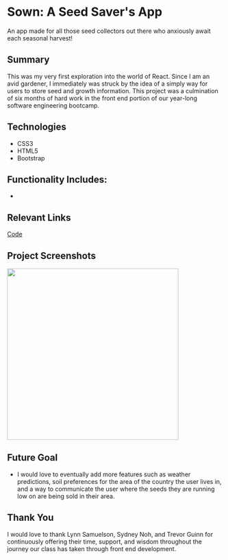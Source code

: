# Sown: A Seed Saver's App

An app made for all those seed collectors out there who anxiously await each seasonal harvest!

## Summary

This was my very first exploration into the world of React. Since I am an avid gardener, I immediately was struck by the idea of a simply way for users to store seed and growth information. This project was a culmination of six months of hard work in the front end portion of our year-long software engineering bootcamp.

## Technologies

- CSS3
- HTML5
- Bootstrap

## Functionality Includes:

-

## Relevant Links

<a href="https://github.com/allisonkosborne/portfolio">Code</a>

<!-- <a href="https://miro.com/app/board/uXjVOIuPK80=/">Wireframe</a> -->

## Project Screenshots

<img src="/public/sown1photo.png" height="400" >

## Future Goal

- I would love to eventually add more features such as weather predictions, soil preferences for the area of the country the user lives in, and a way to communicate the user where the seeds they are running low on are being sold in their area.

## Thank You

I would love to thank Lynn Samuelson, Sydney Noh, and Trevor Guinn for continuously offering their time, support, and wisdom throughout the journey our class has taken through front end development.

